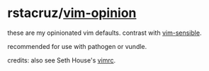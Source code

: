 # rstacruz/[vim-opinion](plugin/options.vim)

these are my opinionated vim defaults.
contrast with [vim-sensible](https://github.com/tpope/vim-sensible).

recommended for use with pathogen or vundle.

credits: also see Seth House's [vimrc][search].

[search]: https://github.com/search?utf8=%E2%9C%93&q=%22best+goddamn+vimrc+in+the+whole+world%22&type=Code&ref=searchresults
